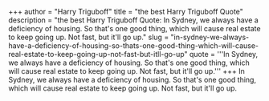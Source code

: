 +++
author = "Harry Triguboff"
title = "the best Harry Triguboff Quote"
description = "the best Harry Triguboff Quote: In Sydney, we always have a deficiency of housing. So that's one good thing, which will cause real estate to keep going up. Not fast, but it'll go up."
slug = "in-sydney-we-always-have-a-deficiency-of-housing-so-thats-one-good-thing-which-will-cause-real-estate-to-keep-going-up-not-fast-but-itll-go-up"
quote = '''In Sydney, we always have a deficiency of housing. So that's one good thing, which will cause real estate to keep going up. Not fast, but it'll go up.'''
+++
In Sydney, we always have a deficiency of housing. So that's one good thing, which will cause real estate to keep going up. Not fast, but it'll go up.
